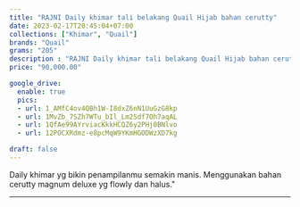 ```yaml
---
title: "RAJNI Daily khimar tali belakang Quail Hijab bahan cerutty"
date: 2023-02-17T20:45:04+07:00
collections: ["Khimar", "Quail"]
brands: "Quail"
grams: "205"
description : "RAJNI Daily khimar tali belakang Quail Hijab bahan cerutty"
price: "90,000.00"

google_drive:
  enable: true
  pics:
  - url: 1_AMfC4ov4QBh1W-I8dxZ6nN1UuGzG8kp
  - url: 1MvZb_7SZh7WTu_bIl_Lm2Sdf7Oh7aqAL
  - url: 1QfAe99AYrviacKkkHCQZ6y2PHj0BNlvo
  - url: 12POCXRdmz-e8pcMqW9YKmHGODWzXD7kg

draft: false
---
```


Daily khimar yg bikin penampilanmu semakin manis. Menggunakan bahan cerutty magnum deluxe yg flowly dan halus."

-----------    
 
